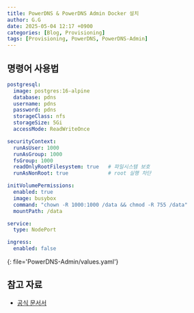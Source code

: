 ```yaml
---
title: PowerDNS & PowerDNS Admin Docker 설치
author: G.G
date: 2025-05-04 12:17 +0900
categories: [Blog, Provisioning]
tags: [Provisioning, PowerDNS, PowerDNS-Admin]
---
```


## 명령어 사용법

```yaml
postgresql:
  image: postgres:16-alpine
  database: pdns
  username: pdns
  password: pdns
  storageClass: nfs
  storageSize: 5Gi
  accessMode: ReadWriteOnce

securityContext:
  runAsUser: 1000
  runAsGroup: 1000
  fsGroup: 1000
  readOnlyRootFilesystem: true   # 파일시스템 보호
  runAsNonRoot: true             # root 실행 차단

initVolumePermissions:
  enabled: true
  image: busybox
  command: "chown -R 1000:1000 /data && chmod -R 755 /data"
  mountPath: /data

service:
  type: NodePort

ingress:
  enabled: false
```
{: file='PowerDNS-Admin/values.yaml'}

## 참고 자료
- [공식 문서서](https://python-poetry.org/docs/#installing-with-the-official-installer)